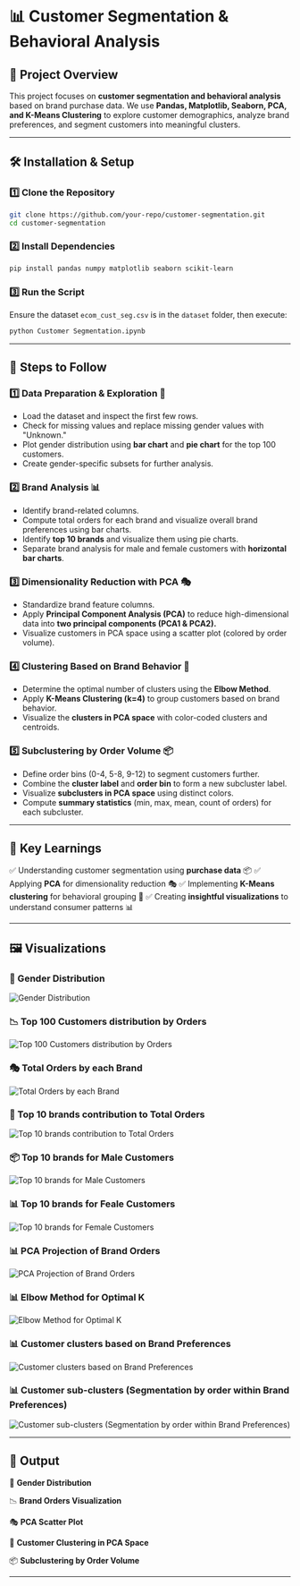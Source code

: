 # 📊 Customer Segmentation & Behavioral Analysis

## 🚀 Project Overview
This project focuses on **customer segmentation and behavioral analysis** based on brand purchase data. We use **Pandas, Matplotlib, Seaborn, PCA, and K-Means Clustering** to explore customer demographics, analyze brand preferences, and segment customers into meaningful clusters. 

---

## 🛠️ Installation & Setup

### 1️⃣ Clone the Repository
```bash
git clone https://github.com/your-repo/customer-segmentation.git
cd customer-segmentation
```

### 2️⃣ Install Dependencies
```bash
pip install pandas numpy matplotlib seaborn scikit-learn
```

### 3️⃣ Run the Script
Ensure the dataset `ecom_cust_seg.csv` is in the `dataset` folder, then execute:
```bash
python Customer Segmentation.ipynb
```

---

## 📌 Steps to Follow

### 1️⃣ Data Preparation & Exploration 🧐
- Load the dataset and inspect the first few rows.
- Check for missing values and replace missing gender values with "Unknown."
- Plot gender distribution using **bar chart** and **pie chart** for the top 100 customers.
- Create gender-specific subsets for further analysis.

### 2️⃣ Brand Analysis 📊
- Identify brand-related columns.
- Compute total orders for each brand and visualize overall brand preferences using bar charts.
- Identify **top 10 brands** and visualize them using pie charts.
- Separate brand analysis for male and female customers with **horizontal bar charts**.

### 3️⃣ Dimensionality Reduction with PCA 🎭
- Standardize brand feature columns.
- Apply **Principal Component Analysis (PCA)** to reduce high-dimensional data into **two principal components (PCA1 & PCA2).**
- Visualize customers in PCA space using a scatter plot (colored by order volume).

### 4️⃣ Clustering Based on Brand Behavior 🤖
- Determine the optimal number of clusters using the **Elbow Method**.
- Apply **K-Means Clustering (k=4)** to group customers based on brand behavior.
- Visualize the **clusters in PCA space** with color-coded clusters and centroids.

### 5️⃣ Subclustering by Order Volume 📦
- Define order bins (0-4, 5-8, 9-12) to segment customers further.
- Combine the **cluster label** and **order bin** to form a new subcluster label.
- Visualize **subclusters in PCA space** using distinct colors.
- Compute **summary statistics** (min, max, mean, count of orders) for each subcluster.

---

## 🎯 Key Learnings
✅ Understanding customer segmentation using **purchase data** 📦
✅ Applying **PCA** for dimensionality reduction 🎭
✅ Implementing **K-Means clustering** for behavioral grouping 🤖
✅ Creating **insightful visualizations** to understand consumer patterns 📊

---

## 🖼️ Visualizations

### 📸 Gender Distribution
![Gender Distribution](https://media-hosting.imagekit.io//06bdab5e8faf4090/1.png?Expires=1835269668&Key-Pair-Id=K2ZIVPTIP2VGHC&Signature=fK-itm8ZaLtAxncF9giY-g7NUQ6Homp0WMh95VYEARcyy3kdtHpAkdYP5xfxH6BLlO8nGXA-tED-CNg2KlHelQ-JBMceIitCtRJ2~aCla29MR51rDBkjQJUqDfa7eNi~ewCKWgl9HQinSBHbsoxW~~sfpz5HZdAEWLtAb3R41nGGY4jzpoNFRZtoxAqdy8x9ETb9yLpQelQtrJ98C83CjxjsiiiCESq~Hmm4uwMFO6Eth2fX247PoH84GNToDxyAvB7RsLW9l8Aepfh2~5~2talHp37LPED7TYScLUyelWU-zrUME6bzPNMw9QpAqIo-YBzeSgtTFwrDO18W4uEXDg__)

### 📉 Top 100 Customers distribution by Orders
![Top 100 Customers distribution by Orders](https://media-hosting.imagekit.io//c92fd968e21a48f1/2.png?Expires=1835269668&Key-Pair-Id=K2ZIVPTIP2VGHC&Signature=g6xN4RR8p7Dp5TWxr0MFUivvNpc3BVZhZ7yS4ZGD42mcEkTmpAfB8uHySC60puwEvHE92GxTusfEJFFmnKgrGRz-OtWrt18JivIqVqfAAVEh5u~vQSJFzR~ReCgKFni4Gv7V80Jh9fFAMC-lKGNl-ikZ6W4~gjVEmHGGHz8AxrAflo4OsxuOt5rrQFD---HbDbuR5743qM-wDDhSpF2Gma1RYyqh5ruDR13CLV7-7YdK7~obD02YpLl41Z~9c0pWZa7qJSl1FdnZ0-ohxdBMohZy5WW~iaADY0ESCGEdkiUw~zOVpdrAInRcwsJi2OkvVryB-FO5IDJnB78qyerCfw__)

### 🎭 Total Orders by each Brand
![Total Orders by each Brand](https://media-hosting.imagekit.io//eec8f4b64f5d4861/3.png?Expires=1835269668&Key-Pair-Id=K2ZIVPTIP2VGHC&Signature=UzxUCIiuDo3~I82bqidK4XSrl51iBMw7cxteRaFNE7vFh5QwAD8XrHHj1jLEujb8AMlN1Eoh-zVUC5FfOYwpt9tn~lHcoH08XecrIWaeJ9TGWMe97~0y3749uAXfF~0-oetTYCz1RB6A6z3Y0b1mSkp5o3Vp7CSyvwggVM8gSDGq~DW--s27vPs3ddlrKCpOnCbZpQ2a3XTn6jplKhJFxoP4A9~DRibBDGUS4BZxsXj8jwVC-F9X3fvJWuEqzvkYXzagNh-UL6DV-akqOeImwRQCI2d~zinlWTlcWwSudfzHDaPdsEh1NDVJjZ~M8zDPdUFpQgU1les52Spd0KXESA__)

### 🎯 Top 10 brands contribution to Total Orders
![Top 10 brands contribution to Total Orders](https://media-hosting.imagekit.io//670a9e65dd83460c/4.png?Expires=1835269668&Key-Pair-Id=K2ZIVPTIP2VGHC&Signature=REWppcq7i2sNLJ0MKrQcemHn0nVkz~r9buSdpBj~KSsykpsziY7TYCnmU5qLuz3eFZqzKYud6Mhu8eEeeSInoxcu0q0mrvKOD865Y37jFcJsqY3EozFWjX5sKOr6nz2yRNJVZKgTTb8br-wkNL8CKEKNfwMlWzJrzwoy~kW4WpTk1y-lJ2SrC9PkGQCdD1XIcBtJ2itklQuoAEahIFjkptKR867otnaB5Uyj4JYpVdBHUMRB3pP5lBMAYHHz8ls528kW02nl7Sov3hoLwW3eH1I4peM4LWiNy~4gecHBhZXv0-ytMkM07-O-f-1Aza1Z0WlbY24bMwyRqkjjgHt-AA__)

### 📦 Top 10 brands for Male Customers
![Top 10 brands for Male Customers](https://media-hosting.imagekit.io//a0829bf9014d423d/5.png?Expires=1835269668&Key-Pair-Id=K2ZIVPTIP2VGHC&Signature=qR4nz6eRZWbOEFrFhqY-gutFgicATPragbwgYLwL8HqWH~NcrIxwrjEZ8aC6vzA2wK4zOJBagDxVdeRUcYk8IyUah~tKs2FlXxhaR2tQgWiAfbPEJrZm8YQQhYSOBfHCrJWLDEe9F8whEs6bo4770mNXYs6ym7iatVb9S-knaSUqylWoQiAKOrp~VpaQultmYVdFeJuSN6oiOsMWVbEQKGygshyp1ghgHEQoep39C5Sm3bayyWaFK-mQd35AbqQ7hgKR4-~XdXFsUfFfk0MFHb-OEEDsh-PNeysOZYT0WrvzBTMkSf12RisEjpPZeYwX23x-LxxkJq4AIwtv-gSOag__)

### 📊 Top 10 brands for Feale Customers
![Top 10 brands for Female Customers](https://media-hosting.imagekit.io//623f256bdf0642b1/6.png?Expires=1835269668&Key-Pair-Id=K2ZIVPTIP2VGHC&Signature=TYmzVLRNfyyskesc82HJ0zRf2m-Fzpsfpq7Pob0-elDa3fHxS504KLKtoFiiXjKL4d0aXGoKKi3xyRhEflq0d9P080rKnBF4R5hg3xjsyaSrrFp9xKJ-4K00hWpC3goukeOJiLRmkqEbeUC~FUBaClE7sEBjUcFv9OcsAs81uPwfYleh9NC6MmJTIUpzHH9u3~~6qPLEwUJfWXQydA5Bd84J4ICzVuaugM6JtORGZrEgpn6iOsXnqWgP-TnWbQ6UjrR0pIO314qQMByiVZIel2FLROCJFdMQbDh1CaDvoyr8R4bCHCNrmqGi0~U2t1oI4RAHmqrkdYYAdWGVYMu0gQ__)

### 📊 PCA Projection of Brand Orders
![PCA Projection of Brand Orders](https://media-hosting.imagekit.io//4c13035296bf465b/7.png?Expires=1835269668&Key-Pair-Id=K2ZIVPTIP2VGHC&Signature=NVWlUnrs9BeozyetARq1xgUjx~rn8aMUZkauOhrPPjQBu4iZo9T1PVAPp1cbmBmn5vJXEW2oyeJwWw0AUzEmsPX3G8Iw~R3OCwywYVBIhhNlqq2EvSWVMzGZ3hLaqKa-TQnsQDJhl3ShuzLOTRUN4kuVYhJSKNpDbR9y3PY5f8n1llEx5aZs77YTPwJ5o9EwdVHGtW7DiljEYXtKvrYsuOLUMpbGEpyCr3vKFL4KweoxgqEgsqOplysWZHOZFTsPi9wiGbtlBH2rtQ7GQ1ArGECdEW1guBg4RKQERv3sdB5cRSSd7Cki5DDWb1yFuFjhyUGCH7zAEzMf72lNKKinXg__) 

### 📊 Elbow Method for Optimal K
![Elbow Method for Optimal K](https://media-hosting.imagekit.io//881148f00b6d490c/8.png?Expires=1835269668&Key-Pair-Id=K2ZIVPTIP2VGHC&Signature=r-5cJhRahsu2xTpPLZHmzyJHNUSXes1P-5wrQkANFAMdBXSDli6pGR6hmNpkIWi5922j-ieCtcCv8wG5A13vRRkpffq8zRWdjHUSLjAU6kQemRqbXUaQx~yWK~nS~UIaTXD5U7pw4GhGEBtqGH1W7CFpGepz1-GJ2dQhej8fE1SAGaOfxTG1jO1P6n3NuztX24~d-o6ZrtrCM~jFmLunW1HKIvufoA-xtG5JJEcjbEof-ygl3hcvOqewlheh6fvivnzkQBzOD5zLeNdKtVQJcwZGE7tqxwh1iwAr0O3MyVh4ZudGIfPlfqN7z8rYczikZlxvDQ3Kt302KQeupIAbvQ__) 

### 📊 Customer clusters based on Brand Preferences
![Customer clusters based on Brand Preferences](https://media-hosting.imagekit.io//6774fcd2a8ce4ea1/9.png?Expires=1835269668&Key-Pair-Id=K2ZIVPTIP2VGHC&Signature=SRXwkA9LJRxXc~Wu~kv9GjTL7EaUJoGDaLfJ4jz3wTVgD~LXgNi5vYPei2rHJFCf0emZFliF6XRVNe0JvVnLtfKCK7N-Ey3xPIHGvpuLWkkxdgf8RTHIm~tm78TpXWrErd5~Wk~i65Od~16JIroLLEXXttCi52mCz0FSo~jp-UYvT0--JGsV3qaP7o6KYk6jGKpKyDGpjMJtrtSTW0SMKXcH8oXVpN3ZAzwW8lTBoNrp8XG735MIdHIuMz~kCIMcngVnC0h6m6CabsZ2bUNivcHmbyQAcyugQv3q5bQhVE02tqENlNTVP15sbqENWAH1wppgGFDkoKg3dX1~PsKaJg__)

### 📊 Customer sub-clusters (Segmentation by order within Brand Preferences)
![Customer sub-clusters (Segmentation by order within Brand Preferences)](https://media-hosting.imagekit.io//005160aa2c354d7c/10.png?Expires=1835269668&Key-Pair-Id=K2ZIVPTIP2VGHC&Signature=JQlZT-O7dCyDqCool1X3tnreMsmAxwMlpdHogKgNslm73OJMtxND0MPGXBgNRg7224Ixju75qeivZQQjyIWl~H55Yk6N~DwDr1~AET0X47YpxqZgAJKBZp58tSfN4cl51oEX6Qh9Z3VXY1EIhT4a9Gn8l~sJ70tzHDXYkdsZlknOtnNcSF64oNZ4MwVdgXhuh4txrDNkAMl96RBtUZF~tm~Jbl84Ev5sJBpo0LG4aPMf93hi14RjHS4-M5DSS8akemgh~IFVosfu5SA96vLFmFtLwfhiq6FLhUTLUhRGsPabfKsjDFmzpqKaSg5Cob-21VhXzlaRJTnEdyaQZA~kVg__) 

---

## 📌 Output
📸 **Gender Distribution**

📉 **Brand Orders Visualization**

🎭 **PCA Scatter Plot**

🎯 **Customer Clustering in PCA Space**

📦 **Subclustering by Order Volume**

---
